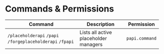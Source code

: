 # Commands & Permissions

| Command                                                   | Description                           | Permission     |
| --------------------------------------------------------- | ------------------------------------- | -------------- |
| `/placeholderapi` `/papi` `/forgeplaceholderapi` `/fpapi` | Lists all active placeholder managers | `papi.command` |
